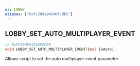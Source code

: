```yaml
---
ns: LOBBY
aliases: ["0xfc309e94546fcdb5"]
---
```

## LOBBY_SET_AUTO_MULTIPLAYER_EVENT

```c
// 0xFC309E94546FCDB5
void LOBBY_SET_AUTO_MULTIPLAYER_EVENT(bool IsAuto);
```

Allows script to set the auto multiplayer event parameter


